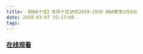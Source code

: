```yaml
---
title: 【NBA十佳】本周十佳进球2019-2020 NBA赛季3月6日
date: 2020-03-07 15:17:08
tags:
---
```


### <a href="https://www.weibo.com/tv/v/Ixttl8PyQ?fid=1034:4479779685203994" target="_blank">在线观看</a>

